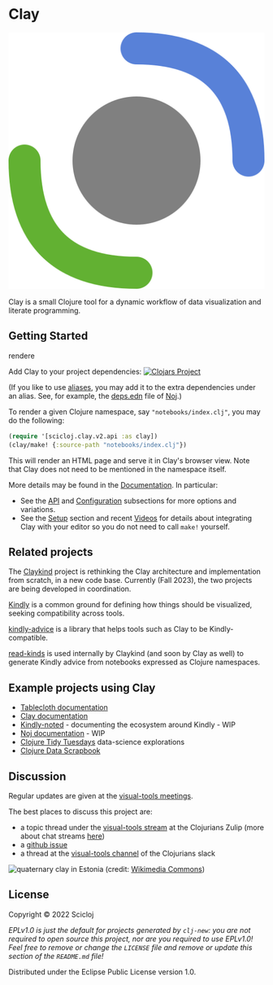 # Clay

![Clay logo](resources/Clay.svg)

Clay is a small Clojure tool for a dynamic workflow of data visualization and literate programming.


## Getting Started
rendere 

Add Clay to your project dependencies:
[![Clojars Project](https://img.shields.io/clojars/v/org.scicloj/clay.svg)](https://clojars.org/org.scicloj/clay)

(If you like to use [aliases](https://practical.li/blog-staging/posts/clojure-cli-tools-understanding-aliases/), you may add it to the extra dependencies under an alias. See, for example, the [deps.edn](https://github.com/scicloj/noj/blob/main/deps.edn) file of [Noj](https://github.com/scicloj/noj).)

To render a given Clojure namespace, say `"notebooks/index.clj"`, you may do the following:
```clj
(require '[scicloj.clay.v2.api :as clay])
(clay/make! {:source-path "notebooks/index.clj"})
```
This will render an HTML page and serve it in Clay's browser view.
Note that Clay does not need to be mentioned in the namespace itself.

More details may be found in the [Documentation](https://scicloj.github.io/clay/). In particular:
* See the [API](scicloj.github.io/clay#api) and [Configuration](scicloj.github.io/clay#configuration) subsections for more options and variations.
* See the [Setup](scicloj.github.io/clay#setup) section and recent [Videos](scicloj.github.io/clay#videos) for details about integrating Clay with your editor so you do not need to call `make!` yourself.

## Related projects

The [Claykind](https://github.com/timothypratley/claykind) project is rethinking the Clay architecture and implementation from scratch, in a new code base. Currently (Fall 2023), the two projects are being developed in coordination.

[Kindly](https://github.com/scicloj/kindly) is a common ground for defining how things should be visualized, seeking compatibility across tools.

[kindly-advice](https://github.com/scicloj/kindly-advice) is a library that helps tools such as Clay to be Kindly-compatible.

[read-kinds](https://github.com/scicloj/read-kinds) is used internally by Claykind (and soon by Clay as well) to generate Kindly advice from notebooks expressed as Clojure namespaces.

## Example projects using Clay

- [Tablecloth documentation](https://scicloj.github.io/tablecloth/)
- [Clay documentation](https://scicloj.github.io/clay/)
- [Kindly-noted](https://scicloj.github.io/kindly-noted/) - documenting the ecosystem around Kindly - WIP
- [Noj documentation](https://scicloj.github.io/noj/) - WIP
- [Clojure Tidy Tuesdays](https://kiramclean.github.io/clojure-tidy-tuesdays/) data-science explorations
- [Clojure Data Scrapbook](https://scicloj.github.io/clojure-data-scrapbook/)

## Discussion

Regular updates are given at the [visual-tools meetings](https://scicloj.github.io/docs/community/groups/visual-tools/).

The best places to discuss this project are:
* a topic thread under the [visual-tools stream](https://clojurians.zulipchat.com/#narrow/stream/313390-visual-tools) at the Clojurians Zulip (more about chat streams [here](https://scicloj.github.io/docs/community/chat/)) 
* a [github issue](https://github.com/scicloj/clay/issues)
* a thread at the [visual-tools channel](https://clojurians.slack.com/archives/C02V9TL2G3V) of the Clojurians slack

![quaternary clay in Estonia](https://upload.wikimedia.org/wikipedia/commons/2/2c/Clay-ss-2005.jpg)
(credit: [Wikimedia Commons](https://commons.wikimedia.org/wiki/File:Clay-ss-2005.jpg))

## License

Copyright © 2022 Scicloj

_EPLv1.0 is just the default for projects generated by `clj-new`: you are not_
_required to open source this project, nor are you required to use EPLv1.0!_
_Feel free to remove or change the `LICENSE` file and remove or update this_
_section of the `README.md` file!_

Distributed under the Eclipse Public License version 1.0.

